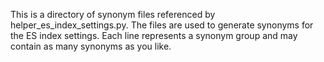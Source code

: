 This is a directory of synonym files referenced by helper_es_index_settings.py. The files are used to generate synonyms for the ES index settings. Each line represents a synonym group and may contain as many synonyms as you like.
